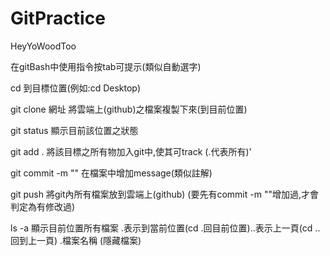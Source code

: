 # GitPractice
HeyYoWoodToo

在gitBash中使用指令按tab可提示(類似自動選字)

cd 到目標位置(例如:cd Desktop)

git clone 網址 將雲端上(github)之檔案複製下來(到目前位置)

git status 顯示目前該位置之狀態

git add . 將該目標之所有物加入git中,使其可track (.代表所有)'

git commit -m "" 在檔案中增加message(類似註解)

git push 將git內所有檔案放到雲端上(github) (要先有commit -m ""增加過,才會判定為有修改過)

ls -a 顯示目前位置所有檔案 .表示到當前位置(cd .回目前位置)..表示上一頁(cd ..回到上一頁) .檔案名稱 (隱藏檔案)